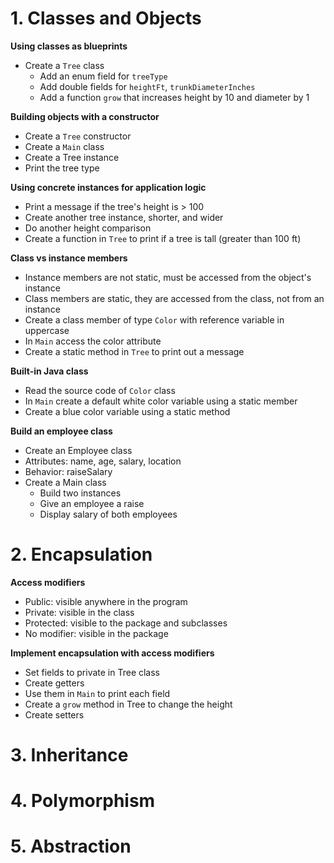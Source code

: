# 1. Classes and Objects

**Using classes as blueprints**

* Create a `Tree` class
  * Add an enum field for `treeType`
  * Add double fields for `heightFt`, `trunkDiameterInches`
  * Add a function `grow` that increases height by 10 and diameter by 1

**Building objects with a constructor**

* Create a `Tree` constructor
* Create a `Main` class
* Create a Tree instance
* Print the tree type

**Using concrete instances for application logic**

* Print a message if the tree's height is > 100
* Create another tree instance, shorter, and wider
* Do another height comparison
* Create a function in `Tree` to print if a tree is tall (greater than 100 ft)

**Class vs instance members**

* Instance members are not static, must be accessed from the object's instance
* Class members are static, they are accessed from the class, not from an instance
* Create a class member of type `Color` with reference variable in uppercase
* In `Main` access the color attribute
* Create a static method in `Tree` to print out a message

**Built-in Java class**

* Read the source code of `Color` class
* In `Main` create a default white color variable using a static member
* Create a blue color variable using a static method

**Build an employee class**

* Create an Employee class
* Attributes: name, age, salary, location
* Behavior: raiseSalary
* Create a Main class
  * Build two instances
  * Give an employee a raise
  * Display salary of both employees

# 2. Encapsulation

**Access modifiers**

* Public: visible anywhere in the program
* Private: visible in the class
* Protected: visible to the package and subclasses
* No modifier: visible in the package

**Implement encapsulation with access modifiers**

* Set fields to private in Tree class
* Create getters
* Use them in `Main` to print each field
* Create a `grow` method in Tree to change the height
* Create setters

# 3. Inheritance
# 4. Polymorphism
# 5. Abstraction